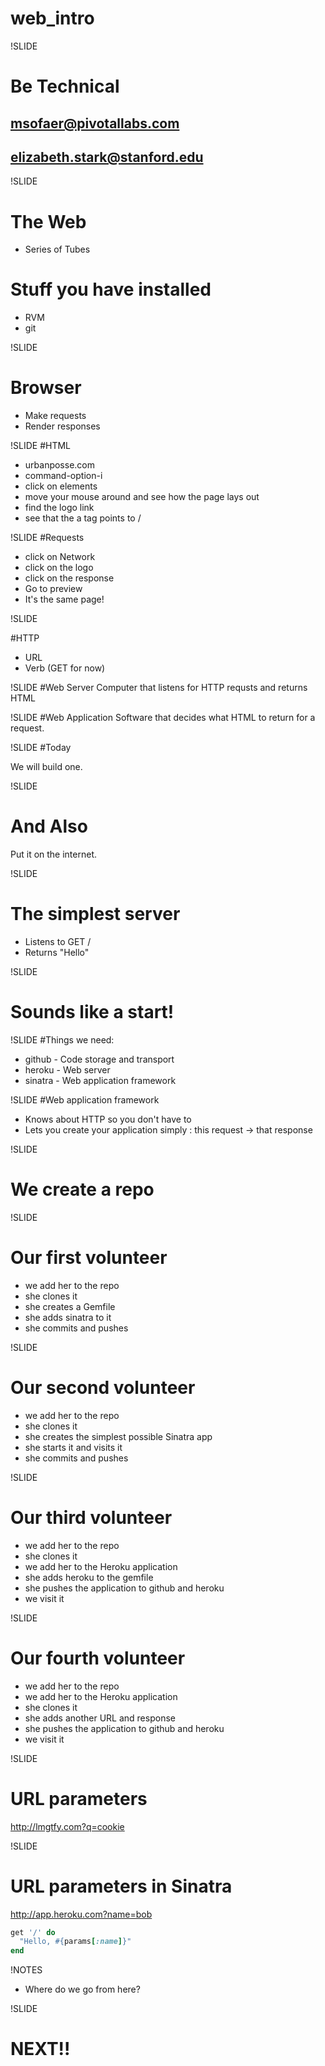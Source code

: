 # web_intro

!SLIDE

# Be Technical

## msofaer@pivotallabs.com
## elizabeth.stark@stanford.edu

!SLIDE

# The Web
* Series of Tubes

# Stuff you have installed
* RVM
* git

!SLIDE
# Browser
* Make requests
* Render responses

!SLIDE
#HTML
* urbanposse.com
* command-option-i
* click on elements
* move your mouse around and see how the page lays out
* find the logo link
* see that the a tag points to /

!SLIDE
#Requests
* click on Network
* click on the logo
* click on the response
* Go to preview
* It's the same page!

!SLIDE

#HTTP
* URL
* Verb (GET for now)

!SLIDE
#Web Server
Computer that listens for HTTP requsts and returns HTML

!SLIDE
#Web Application
Software that decides what HTML to return for a request.

!SLIDE
#Today

We will build one.

!SLIDE
# And Also

Put it on the internet.

!SLIDE
# The simplest server

* Listens to GET /
* Returns "Hello"

!SLIDE
# Sounds like a start!

!SLIDE
#Things we need:

* github - Code storage and transport
* heroku - Web server
* sinatra - Web application framework

!SLIDE
#Web application framework

* Knows about HTTP so you don't have to
* Lets you create your application simply : this request -> that response

!SLIDE
# We create a repo

!SLIDE
# Our first volunteer
* we add her to the repo
* she clones it
* she creates a Gemfile
* she adds sinatra to it
* she commits and pushes

!SLIDE
# Our second volunteer
* we add her to the repo
* she clones it
* she creates the simplest possible Sinatra app
* she starts it and visits it
* she commits and pushes

!SLIDE
# Our third volunteer
* we add her to the repo
* she clones it
* we add her to the Heroku application
* she adds heroku to the gemfile
* she pushes the application to github and heroku
* we visit it

!SLIDE
# Our fourth volunteer
* we add her to the repo
* we add her to the Heroku application
* she clones it
* she adds another URL and response
* she pushes the application to github and heroku
* we visit it

!SLIDE
# URL parameters
http://lmgtfy.com?q=cookie

!SLIDE
# URL parameters in Sinatra
http://app.heroku.com?name=bob

``` ruby
get '/' do
  "Hello, #{params[:name]}"
end
```

!NOTES

 * Where do we go from here?

!SLIDE

# NEXT!!
